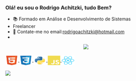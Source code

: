 ### Olá! eu sou o Rodrigo Achitzki, tudo Bem?
- 📚 Formado em Análise e Desenvolvimento de Sistemas
-  Freelancer
- 📧 Contate-me no email:rodrigoachitzki@hotmail.com
- <script src="https://unpkg.com/@lottiefiles/lottie-player@latest/dist/lottie-player.js"></script>
<div align="center">
  <a href="https://https://github.com/RodrigoAchitzki/rodrigoachitzki">
  <img height="180em" src="https://github-readme-stats.vercel.app/api?username=RodrigoAchitzki&show_icons=true&theme=dark&include_all_commits=true&count_private=true"/>
</div>
 <div class="md:w-1/2 flex justify-center">
    <lottie-player src="/img/Animation - 1747743080523.json" background="transparent" speed="1" style="width: 100%; max-width: 500px;" loop autoplay></lottie-player>
  </div>
  
  <div style="display: inline_block"><br>
  <img align="center" alt="Digo-HTML" height="30" width="40" src="https://raw.githubusercontent.com/devicons/devicon/master/icons/html5/html5-original.svg">
  <img align="center" alt="Digo-CSS" height="30" width="40" src="https://raw.githubusercontent.com/devicons/devicon/master/icons/css3/css3-original.svg">
  <img align="center" alt="digo-Python" height="30" width="40" src="https://raw.githubusercontent.com/devicons/devicon/master/icons/python/python-original.svg">
  <img align="center" alt="Digo-Js" height="30" width="40" src="https://raw.githubusercontent.com/devicons/devicon/master/icons/javascript/javascript-plain.svg">
  <img align="center" alt="Digo-React" height="30" width="40" src="https://raw.githubusercontent.com/devicons/devicon/master/icons/react/react-original.svg">

</div>
 
<div>
<br>
   <a href="https://www.linkedin.com/in/rodrigo-achitzki-769050362/" target="_blank"><img src="https://img.shields.io/badge/-LinkedIn-%230077B5?style=for-the-badge&logo=linkedin&logoColor=white" target="_blank"></a>

 
